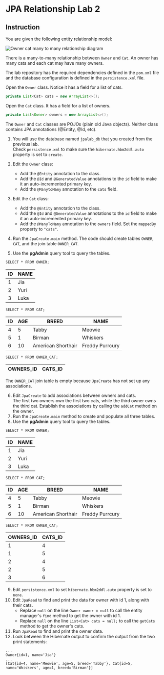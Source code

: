 # JPA Relationship Lab 2

## Instruction

You are given the following entity relationship model:

![Owner cat many to many relationship diagram](https://curriculum-content.s3.amazonaws.com/6036/java-mod-5-jpa-lab/jpa_lab3_erd.png)

There is a many-to-many relationship between `Owner` and `Cat`.
An owner has many cats and each cat may have many owners. 

The lab repository has the required dependencies defined in the `pom.xml` file
and the database configuration is defined in the `persistence.xml` file.

Open the `Owner` class.  Notice it has a field for a list of cats.

```java
private List<Cat> cats = new ArrayList<>();
```

Open the `Cat` class.  It has a field for a list of owners.

```java
private List<Owner> owners = new ArrayList<>();
```

The `Owner` and `Cat` classes are POJOs (plain old Java objects).
Neither class contains JPA annotations (@Entity, @Id, etc).

1. You will use the database named `jpalab_db` that you created from the previous lab.  
   Check `persistence.xml` to make sure the `hibernate.hbm2ddl.auto` property is set to `create`.
2. Edit the `Owner` class:
   - Add the `@Entity` annotation to the class.
   - Add the `@Id` and `@GeneratedValue` annotations to the `id` field to make it an auto-incremented primary key.
   - Add the  `@ManytoMany` annotation to the `cats` field.
3. Edit the `Cat` class:
    - Add the `@Entity` annotation to the class.
    - Add the `@Id` and `@GeneratedValue` annotations to the `id` field to make it an auto-incremented primary key.
    - Add the  `@ManyToMany` annotation to the `owners` field.  Set the `mappedBy` property to `"cats"`.
   
4. Run the `JpaCreate.main` method.  The code should create tables `OWNER`, `CAT`, and the join table `OWNER_CAT`.
5. Use the **pgAdmin** query tool to query the tables.

`SELECT * FROM OWNER;`

| ID  | NAME |
|-----|------|
| 1   | Jia  |
| 2   | Yuri |
| 3   | Luka |

`SELECT * FROM CAT;`

| ID  | AGE | BREED              | NAME            |
|-----|-----|--------------------|-----------------|
| 4   | 5   | Tabby              | Meowie          |
| 5   | 1   | Birman             | Whiskers        |
| 6   | 10  | American Shorthair | Freddy Purrcury |


`SELECT * FROM OWNER_CAT;`

| OWNERS_ID | CATS_ID |
|-----------|---------|


The `OWNER_CAT` join table is empty because `JpaCreate` has not set up any associations.

6. Edit `JpaCreate` to add associations between owners and cats.  
   The first two owners own the first two cats, while the third owner owns the third cat.
   Establish the associations by calling the `addCat` method on the owner.
7. Run the `JpaCreate.main` method to create and populate all three tables.
8. Use the **pgAdmin** query tool to query the tables.

`SELECT * FROM OWNER;`

| ID  | NAME |
|-----|------|
| 1   | Jia  |
| 2   | Yuri |
| 3   | Luka |

`SELECT * FROM CAT;`

| ID  | AGE | BREED              | NAME            |
|-----|-----|--------------------|-----------------|
| 4   | 5   | Tabby              | Meowie          |
| 5   | 1   | Birman             | Whiskers        |
| 6   | 10  | American Shorthair | Freddy Purrcury |


`SELECT * FROM OWNER_CAT;`

| OWNERS_ID | CATS_ID |
|-----------|---------|
| 1         | 4       | 
| 1         | 5       |
| 2         | 4       |
| 2         | 5       |
| 3         | 6       |

9. Edit `persistence.xml` to set `hibernate.hbm2ddl.auto` property is set to `none`.
10. Edit `JpaRead` to find and print the data for owner with id 1, along with their cats. 
    - Replace `null` on the line `Owner owner = null` to call the entity manager's `find` method to get the owner with id 1.
    - Replace `null` on the line `List<Cat> cats = null;` to call the `getCats` method to get the owner's cats.
11. Run `JpaRead` to find and print the owner data. 
12. Look between the Hibernate output to confirm the output from the two print statements:

```text
...
Owner{id=1, name='Jia'}
...
[Cat{id=4, name='Meowie', age=5, breed='Tabby'}, Cat{id=5, name='Whiskers', age=1, breed='Birman'}]
```


